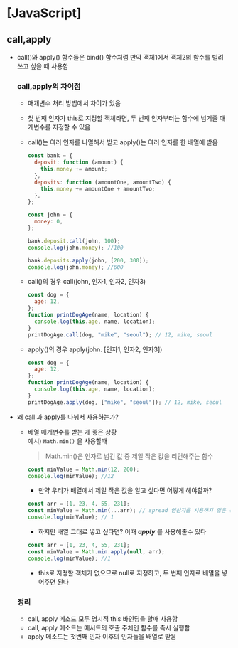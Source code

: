 # [JavaScript]

## call,apply

- call()와 apply() 함수들은 bind() 함수처럼 만약 객체1에서 객체2의 함수를 빌려 쓰고 싶을 때 사용함

  ### call,apply의 차이점

  - 매개변수 처리 방법에서 차이가 있음
  - 첫 번째 인자가 this로 지정할 객체라면, 두 번째 인자부터는 함수에 넘겨줄 매개변수를 지정할 수 있음
  - call()는 여러 인자를 나열해서 받고 apply()는 여러 인자를 한 배열에 받음

    ```javascript
    const bank = {
      deposit: function (amount) {
        this.money += amount;
      },
      deposits: function (amountOne, amountTwo) {
        this.money += amountOne + amountTwo;
      },
    };

    const john = {
      money: 0,
    };

    bank.deposit.call(john, 100); 
    console.log(john.money); //100

    bank.deposits.apply(john, [200, 300]);
    console.log(john.money); //600
    ```

  - call()의 경우 call(john, 인자1, 인자2, 인자3)

    ```javascript
    const dog = {
      age: 12,
    };
    function printDogAge(name, location) {
      console.log(this.age, name, location);
    }
    printDogAge.call(dog, "mike", "seoul"); // 12, mike, seoul
    ```

  - apply()의 경우 apply(john. [인자1, 인자2, 인자3])

    ```javascript
    const dog = {
      age: 12,
    };
    function printDogAge(name, location) {
      console.log(this.age, name, location);
    }
    printDogAge.apply(dog, ["mike", "seoul"]); // 12, mike, seoul
    ```

- 왜 call 과 apply를 나눠서 사용하는가?

  - 배열 매개변수를 받는 게 좋은 상황  
    예시) `Math.min()` 을 사용할때

    > Math.min()은 인자로 넘긴 값 중 제일 작은 값을 리턴해주는 함수

    ```javascript
    const minValue = Math.min(12, 200);
    console.log(minValue); //12
    ```

    - 만약 우리가 배열에서 제일 작은 값을 알고 싶다면 어떻게 해야할까?

    ```javascript
    const arr = [1, 23, 4, 55, 231];
    const minValue = Math.min(...arr); // spread 연산자를 사용하지 않은 경우 (arr)일때는 NaN
    console.log(minValue); // 1
    ```

    - 하지만 배열 그대로 넣고 싶다면? 이때 **_apply_** 를 사용해줄수 있다

    ```javascript
    const arr = [1, 23, 4, 55, 231];
    const minValue = Math.min.apply(null, arr);
    console.log(minValue); //1
    ```

    - this로 지정할 객체가 없으므로 null로 지정하고, 두 번째 인자로 배열을 넣어주면 된다

  ### 정리

  - call, apply 메소드 모두 명시적 this 바인딩을 할때 사용함
  - call, apply 메소드는 메서드의 호출 주체인 함수를 즉시 실행함
  - apply 메소드는 첫번째 인자 이후의 인자들을 배열로 받음
